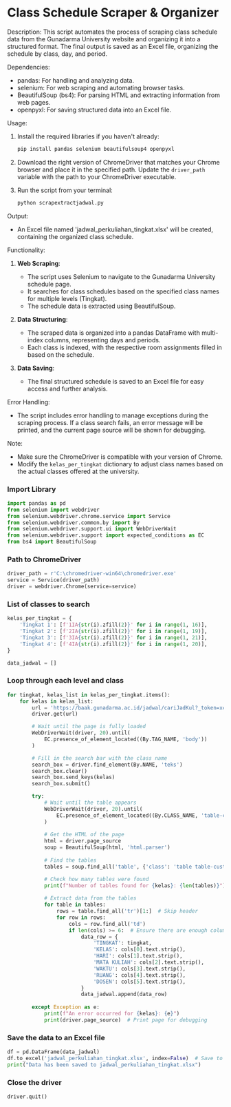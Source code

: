 # Class Schedule Scraper & Organizer


Description:
This script automates the process of scraping class schedule data from the Gunadarma University website 
and organizing it into a structured format. The final output is saved as an Excel file, organizing 
the schedule by class, day, and period.

Dependencies:
- pandas: For handling and analyzing data.
- selenium: For web scraping and automating browser tasks.
- BeautifulSoup (bs4): For parsing HTML and extracting information from web pages.
- openpyxl: For saving structured data into an Excel file.

Usage:
1. Install the required libraries if you haven't already:
   ```bash
   pip install pandas selenium beautifulsoup4 openpyxl
   ```

2. Download the right version of ChromeDriver that matches your Chrome browser and place it in the specified path.
   Update the `driver_path` variable with the path to your ChromeDriver executable.

3. Run the script from your terminal:
   ```bash
   python scrapextractjadwal.py
   ```

Output:
- An Excel file named 'jadwal_perkuliahan_tingkat.xlsx' will be created, containing the organized class schedule.

Functionality:
1. **Web Scraping**:
   - The script uses Selenium to navigate to the Gunadarma University schedule page.
   - It searches for class schedules based on the specified class names for multiple levels (Tingkat).
   - The schedule data is extracted using BeautifulSoup.

2. **Data Structuring**:
   - The scraped data is organized into a pandas DataFrame with multi-index columns, representing days and periods.
   - Each class is indexed, with the respective room assignments filled in based on the schedule.

3. **Data Saving**:
   - The final structured schedule is saved to an Excel file for easy access and further analysis.

Error Handling:
- The script includes error handling to manage exceptions during the scraping process. If a class search fails, an error message will be printed, and the current page source will be shown for debugging.

Note:
- Make sure the ChromeDriver is compatible with your version of Chrome.
- Modify the `kelas_per_tingkat` dictionary to adjust class names based on the actual classes offered at the university.


### Import Library
```python
import pandas as pd
from selenium import webdriver
from selenium.webdriver.chrome.service import Service
from selenium.webdriver.common.by import By
from selenium.webdriver.support.ui import WebDriverWait
from selenium.webdriver.support import expected_conditions as EC
from bs4 import BeautifulSoup
```

### Path to ChromeDriver
```python
driver_path = r'C:\chromedriver-win64\chromedriver.exe'
service = Service(driver_path)
driver = webdriver.Chrome(service=service)
```

### List of classes to search
```python
kelas_per_tingkat = {
    'Tingkat 1': [f'1IA{str(i).zfill(2)}' for i in range(1, 16)],
    'Tingkat 2': [f'2IA{str(i).zfill(2)}' for i in range(1, 19)],
    'Tingkat 3': [f'3IA{str(i).zfill(2)}' for i in range(1, 21)],
    'Tingkat 4': [f'4IA{str(i).zfill(2)}' for i in range(1, 20)],
}

data_jadwal = []
```
### Loop through each level and class
```python
for tingkat, kelas_list in kelas_per_tingkat.items():
    for kelas in kelas_list:
        url = 'https://baak.gunadarma.ac.id/jadwal/cariJadKul?_token=xculcm7MqI3CM9t2I3mPySFzHQ9kBjczuKMZFycb&filter=*.html'
        driver.get(url)

        # Wait until the page is fully loaded
        WebDriverWait(driver, 20).until(
            EC.presence_of_element_located((By.TAG_NAME, 'body'))
        )

        # Fill in the search bar with the class name
        search_box = driver.find_element(By.NAME, 'teks')
        search_box.clear()
        search_box.send_keys(kelas)
        search_box.submit()

        try:
            # Wait until the table appears
            WebDriverWait(driver, 20).until(
                EC.presence_of_element_located((By.CLASS_NAME, 'table-custom'))
            )
            
            # Get the HTML of the page
            html = driver.page_source
            soup = BeautifulSoup(html, 'html.parser')
            
            # Find the tables
            tables = soup.find_all('table', {'class': 'table table-custom table-primary table-fixed bordered-table stacktable small-only'})

            # Check how many tables were found
            print(f"Number of tables found for {kelas}: {len(tables)}")
            
            # Extract data from the tables
            for table in tables:
                rows = table.find_all('tr')[1:]  # Skip header
                for row in rows:
                    cols = row.find_all('td')
                    if len(cols) >= 6:  # Ensure there are enough columns
                        data_row = {
                            'TINGKAT': tingkat,
                            'KELAS': cols[0].text.strip(),
                            'HARI': cols[1].text.strip(),
                            'MATA KULIAH': cols[2].text.strip(),
                            'WAKTU': cols[3].text.strip(),
                            'RUANG': cols[4].text.strip(),
                            'DOSEN': cols[5].text.strip(),
                        }
                        data_jadwal.append(data_row)
        
        except Exception as e:
            print(f"An error occurred for {kelas}: {e}")
            print(driver.page_source)  # Print page for debugging
```

### Save the data to an Excel file
```python
df = pd.DataFrame(data_jadwal)
df.to_excel('jadwal_perkuliahan_tingkat.xlsx', index=False)  # Save to Excel file
print("Data has been saved to jadwal_perkuliahan_tingkat.xlsx")
```
### Close the driver
```python
driver.quit()
```
